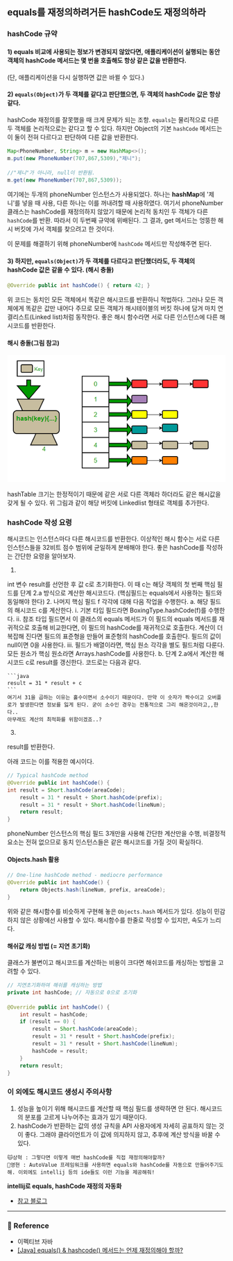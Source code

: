 ## equals를 재정의하려거든 hashCode도 재정의하라

### hashCode 규약
#### 1) equals 비교에 사용되는 정보가 변경되지 않았다면, 애플리케이션이 실행되는 동안 객체의 hashCode 메서드는 몇 번을 호출해도 항상 같은 값을 반환한다.
(단, 애플리케이션을 다시 실행하면 값은 바뀔 수 있다.)

#### 2) `equals(Object)`가 두 객체를 같다고 판단했으면, 두 객체의 hashCode 값은 항상 같다.
hashCode 재정의를 잘못했을 때 크게 문제가 되는 조항. `equals`는 물리적으로 다른 두 객체를 논리적으로는 같다고 할 수 있다. 하지만 Object의 기본 `hashCode` 
메서드는 이 둘이 전혀 다르다고 판단하여 다른 값을 반환한다. 

```java
Map<PhoneNumber, String> m = new HashMap<>();
m.put(new PhoneNumber(707,867,5309),"제니");

//"제니"가 아니라, null이 반환됨.
m.get(new PhoneNumber(707,867,5309));

```
여기에는 두개의 phoneNumber 인스턴스가 사용되었다. 하나는 **hashMap**에  '제니'를 넣을 때 사용, 다른 하나는 이를 꺼내려할 때 사용하였다. 
여기서 phoneNumber 클래스는 hashCode를 재정의하지 않았기 때문에 논리적 동치인 두 객체가 다른 `hashCode`를 반환. 따라서 이 두번째 규약에 위배된다.
그 결과, get 메서드는 엉뚱한 해시 버킷에 가서 객체를 찾으려고 한 것이다. 

이 문제를 해결하기 위해 phoneNumber에 `hashCode` 메서드만 작성해주면 된다. 

#### 3) 하지만, `equals(Object)`가 두 객체를 다르다고 판단했더라도, 두 객체의 hashCode 값은 같을 수 있다. (해시 충돌)

```java
@Override public int hashCode() { return 42; }

```
위 코드는 동치인 모든 객체에서 똑같은 해시코드를 반환하니 적법하다. 그러나 모든 객체에게 똑같은 값만 내어다 주므로 모든 객체가 해시테이블의 버킷 하나에
담겨 마치 연결리스트(Linked list)처럼 동작한다.
좋은 해시 함수라면 서로 다른 인스턴스에 다른 해시코드를 반환한다.

#### 해시 충돌(그림 참고)

<div align='center'>
    <img src="img/hashCollisions.png" width="540px">
</div>

hashTable 크기는 한정적이기 때문에 같은 서로 다른 객체라 하더라도 같은 해시값을 갖게 될 수 있다. 위 그림과 같이 해당 버킷에 Linkedlist 형태로 객체를 추가한다.

### hashCode 작성 요령
해시코드는 인스턴스마다 다른 해시코드를 반환한다. 이상적인 해시 함수는 서로 다른 인스턴스들을 32비트 점수 범위에 균일하게 분배해야 한다.
좋은 hashCode를 작성하는 간단한 요령을 알아보자.

1.
int 변수 result를 선언한 후 값 c로 초기화한다. 이 때 c는 해당 객체의 첫 번째 핵심 필드를 단계 2.a 방식으로 계산한 해시코드다. (핵심필드는 equals에서 사용하는 필드와 동일해야 한다)
2.
나머지 핵심 필드 f 각각에 대해 다음 작업을 수행한다.
	a. 해당 필드의 해시코드 c를 계산한다.
		i.
		기본 타입 필드라면 BoxingType.hashCode(f)를 수행한다.
		ii.
		참조 타입 필드면서 이 클래스의 equals 메서드가 이 필드의 equals 메서드를 재귀적으로 호출해 비교한다면, 이 필드의 hashCode를 재귀적으로 호출한다. 계산이 더 복잡해 진다면 필드의 표준형을 만들어 표준형의 hashCode를 호출한다. 필드의 값이 null이면 0을 사용한다.
		iii.
		필드가 배열이라면, 핵심 원소 각각을 별도 필드처럼 다룬다. 모든 원소가 핵심 원소라면 Arrays.hashCode를 사용한다.
	b.
	단계 2.a에서 계산한 해시코드 c로 result를 갱신한다. 코드로는 다음과 같다.
	
	```java
	result = 31 * result + c
	```
	여기서 31을 곱하는 이유는 홀수이면서 소수이기 때문이다. 만약 이 숫자가 짝수이고 오버플로가 발생한다면 정보를 잃게 된다. 굳이 소수인 경우는 전통적으로 그리 해온것이라고,,한다..
	아무래도 계산의 최적화를 위함이겠죠..?
3.
result를 반환한다.

아래 코드는 이를 적용한 예시이다.

```java
// Typical hashCode method
@Override public int hashCode() {
int result = Short.hashCode(areaCode);
	result = 31 * result + Short.hashCode(prefix);
	result = 31 * result + Short.hashCode(lineNum);
	return result;
}

```
phoneNumber 인스턴스의 핵심 필드 3개만을 사용해 간단한 계산만을 수행, 비결정적 요소는 전혀 없으므로 동치 인스턴스들은 같은 해시코드를 가질 것이 확실하다.

#### Objects.hash 활용

```java
// One-line hashCode method - mediocre performance
@Override public int hashCode() {
	return Objects.hash(lineNum, prefix, areaCode);
}

```
위와 같은 해시함수를 비슷하게 구현해 놓은 `Objects.hash` 메서드가 있다. 성능이 민감하지 않은 상황에선 사용할 수 있다.
해시함수를 한줄로 작성할 수 있지만, 속도가 느리다.

#### 해쉬값 캐싱 방법 (= 지연 초기화)
클래스가 불변이고 해시코드를 계산하는 비용이 크다면 해쉬코드를 캐싱하는 방법을 고려할 수 있다.

```java
// 지연초기화하여 해쉬를 캐싱하는 방법
private int hashCode; // 자동으로 0으로 초기화

@Override public int hashCode() {
	int result = hashCode;
	if (result == 0) {
		result = Short.hashCode(areaCode);
		result = 31 * result + Short.hashCode(prefix);
		result = 31 * result + Short.hashCode(lineNum);
		hashCode = result;
	}
	return result;
}

```

### 이 외에도 해시코드 생성시 주의사항

1. 성능을 높이기 위해 해시코드를 계산할 때 핵심 필드를 생략하면 안 된다. 해시코드의 분포를 고르게 나누어주는 효과가 있기 때문이다.
2. hashCode가 반환하는 값의 생성 규칙을 API 사용자에게 자세히 공표하지 않는 것이 좋다. 그래야 클라이언트가 이 값에 의지하지 않고, 추후에 계산 방식을 바꿀 수 있다.



```
🐱상혁 : 그렇다면 이렇게 매번 hashCode를 직접 재정의해야할까?
🌱영현 : AutoValue 프레임워크를 사용하면 equals와 hashCode를 자동으로 만들어주기도 해. 이외에도 intellij 등의 ide들도 이런 기능을 제공해줘!
```

**intellij로 equals, hashCode 재정의 자동화**

- [참고 블로그](https://inpa.tistory.com/entry/JAVA-%E2%98%95-equals-hashCode-%EB%A9%94%EC%84%9C%EB%93%9C-%EA%B0%9C%EB%85%90-%ED%99%9C%EC%9A%A9-%ED%8C%8C%ED%97%A4%EC%B9%98%EA%B8%B0)

---

### 📌 Reference

- 이펙티브 자바
- [[Java] equals() & hashcode() 메서드는 언제 재정의해야 할까?](https://velog.io/@sonypark/Java-equals-hascode-%EB%A9%94%EC%84%9C%EB%93%9C%EB%8A%94-%EC%96%B8%EC%A0%9C-%EC%9E%AC%EC%A0%95%EC%9D%98%ED%95%B4%EC%95%BC-%ED%95%A0%EA%B9%8C#java-hashtable)
